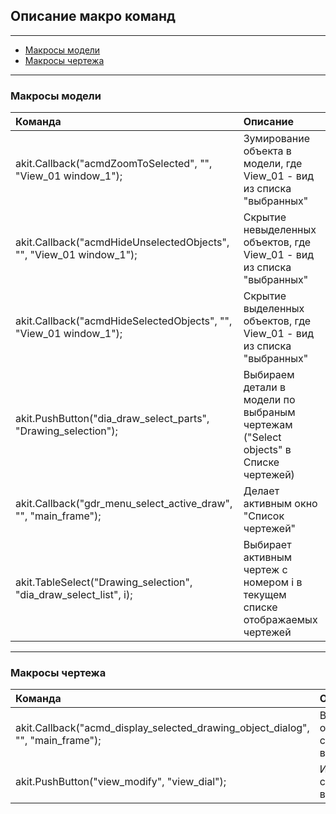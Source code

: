 ## Описание макро команд

-------------------------
* [Макросы модели](#Макросы-модели)
* [Макросы чертежа](#Макросы-чертежа)
-------------------------

### Макросы модели

| Команда | Описание |
|:-|:-|
| akit.Callback("acmdZoomToSelected", "", "View_01 window_1");          | Зумирование объекта в модели, где View_01 - вид из списка "выбранных" |
| akit.Callback("acmdHideUnselectedObjects", "", "View_01 window_1");   | Скрытие невыделенных объектов, где View_01 - вид из списка "выбранных" |
| akit.Callback("acmdHideSelectedObjects", "", "View_01 window_1");     | Скрытие выделенных объектов, где View_01 - вид из списка "выбранных" |
| akit.PushButton("dia_draw_select_parts", "Drawing_selection");        | Выбираем детали в модели по выбраным чертежам ("Select objects" в Списке чертежей) |
| akit.Callback("gdr_menu_select_active_draw", "", "main_frame");       | Делает активным окно "Список чертежей" |
| akit.TableSelect("Drawing_selection", "dia_draw_select_list", i);     | Выбирает активным чертеж с номером i в текущем списке отображаемых чертежей |

-------------------------

### Макросы чертежа

| Команда | Описание |
|:-|:-|
| akit.Callback("acmd_display_selected_drawing_object_dialog", "", "main_frame");     | Вызывает окно свойств вида |
| akit.PushButton("view_modify", "view_dial");                                        | Изменяет свойства вида |

